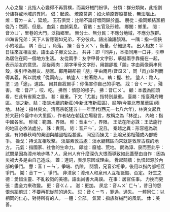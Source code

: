 人心之變：此指人心變得不再質樸，而喜好械鬥紛爭。
分類：群分類聚，此指劃分族群或地域的異同。
倡：起源。
燎原莫遏：如火燒原野般蔓延，無法阻止。
燎：音ㄌㄧㄠˊ，延燒。
玉石俱焚：比喻不論好壞同歸於盡。
朋從：指同類結黨相從乃：然而、但是。
血氣：血脈氣息。
官骸：五官及形體。
鄉閭：鄉里。
閭：音ㄌㄩˊ，里巷的大門，泛指鄉里。
無分土、無分民：不應分地域，不應分族群。
四海皆兄弟：天下人皆應親如兄弟，不分彼此。語出論語顏淵。
一隅：指一個狹小的地區。
隅：音ㄩˊ，角落。
揆：音ㄎㄨㄟˊ，衡量，仔細思考。
出入相友：平日往來互相友愛。語出孟子滕文公上。
共井：即「同井」，本指同用一口井，引申為居住在同一個地方生活。
友從兩手：友字甲骨文字形，摹擬兩手靠攏在一起，表示朋友的意思。
朋從兩肉：朋字甲骨文字形，用錫卻視「朋」字由兩像兩串貝殼，後引申為朋友、朋黨。鄭用錫卻視「朋」字由兩月(音ㄖㄡˋ，同「肉」)並列而得其義，所以說成「從兩肉」。
執塗人：拉著路人。
執：握、拉。
塗人：路人。
塗：通「途」，道路。
爾其自戕爾手：你傷害你自己的手吧。
戕：音ㄑㄧㄤˊ，殘害。
噬：音ㄕˋ，咬、吃。
拂然：憤怒的樣子。
拂：音ㄈㄨˊ。
顧：本義為回頭看，在此有省察之意。
甚：嚴重。下文「尤甚」指特別嚴重。
臺屬：指臺灣府轄區。
淡之新、艋：指淡水廳的新莊(今新北市新莊區)、艋舺(今臺北市萬華區)兩地。
林逆：指林爽文。清高宗乾隆五十一年里杙(西元一七八六年)，林爽文起兵於大莊(今臺中市大里區)，作者站在朝廷立場發言，故稱之為「林逆」。
內地：指中國各省。
畛域：範圍、界限。
畛：音ㄓㄣˇ，界限。
王法在所必誅：王法施行的地區必依法處分。
誅：責罰。
矧：音ㄕㄣˇ，況且。
秦越之異：形容極為疏遠，有如春秋時的秦國與越國相距甚遠。
同室而操戈：比喻兄弟相殘或內部紛爭。
操戈：持戈互相攻擊。
淡屬素敦古處：淡水廳轄區向來就是敦厚古樸的地方。
元氣：指國家、社會的生命力。
邱墟：廢墟、荒地。
問為漳、泉而至此乎：試問是因為漳州地步嗎？人、泉州人有什麼深仇大恨而導致如此蓋孽由自作：因為災禍大多是由自己造成。
蓋：連詞，表示原因或理由。
釁起鬩牆：仇恨起源於內部的爭鬥。
釁：音ㄒㄧㄣˋ，爭端、仇隙。
鬩牆，兄音弟相爭，後用以指內部相互爭鬥。
鬩：音ㄒㄧˋ，爭鬥。
非漳泉：漳州人和泉州人互相詆毀、否定。
好生之德：愛惜生靈、不亂殺戮的美德。語出尚書大禹謨。
在事：居官任事。
力挽而更張：盡全力來改變。
更：音ㄍㄥ 。
滋：更加。
夙忿：音ㄙㄨˋ ㄈㄣˋ，昔日的怨恨勿蹈前愆：不要再犯從前的過失。
愆：音ㄑㄧㄢ ，罪過、過失。
一體同仁：以相同的仁心，對待所有的人。
一體：全部。
氣習：指族群械鬥的風氣。
休：美善。
